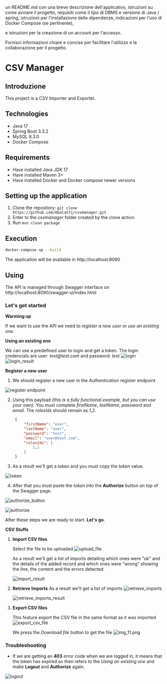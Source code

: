 un README.md con una breve descrizione dell'applicativo, istruzioni su come
avviare il progetto, requisiti come il tipo di DBMS e versione di Java / spring,
istruzioni per l'installazione delle dipendenze, indicazioni per l'uso di Docker
Compose (se pertinente), 

e istruzioni per la creazione di un account per
l'accesso. 

Fornisci informazioni chiare e concise per facilitare l'utilizzo e la
collaborazione per il progetto.

# CSV Manager

## Introduzione
This project is a CSV Importer and Exporter.

## Technologies
* Java 17
* Spring Boot 3.3.2
* MySQL 8.3.0
* Docker Compose

## Requirements
* Have installed Java JDK 17
* Have installed Maven 3+
* Have installed Docker and Docker compose newer versions

## Setting up the application
1. Clone the repository: `git clone https://github.com/mbolatti/csvmanager.git`
2. Enter to the _csvmanager_ folder created by the clone action.
3. Run `mvn clean package`

## Execution
```bash
docker-compose up --build
```
   The application will be available in http://localhost:8090

## Using
   The API is managed through Swagger interface on http://localhost:8090/swagger-ui/index.html

### Let's get started

**Warming up**

   If we want to use the API we need to _register a new user_ or _use an existing one_.

   
   **Using an existing one**

   We can use a predefined user to login and get a token.
   The login credencials are user: _test@test.com_ and password: _test_
   ![login](documentation/images/img_10.png)
   ![login_result](documentation/images/img_9.png)

**Register a new user**
1. We should register a new user in the _Authentication_ register endpoint

![register endpoint](documentation/images/img.png)

2. Using this payload _(this is a fully functional example, but you can use your own)_. You must complete _firstName_, _lastName_, _password_ and _email_. The _rolesIds_ should remain as _1,2_.
    
   ````json
    {
        "firstName": "user",
        "lastName": "user",
        "password": "test",
        "email": "user@test.com",
        "rolesIds": [
            1,2
        ]
    }
   ````
    
3. As a result we'll get a token and you must copy the _token_ value.

![token](documentation/images/img_1.png)

4. After that you must paste the _token_ into the **Authorize** button on top of the Swagger page.
   
![authorize_button](documentation/images/img_2.png)

![authorize](documentation/images/img_4.png)

After these steps we are ready to start. **Let's go**.

**CSV Stuffs**
   1. **Import CSV files**
   
      Select the file to be uploaded
      ![upload_file](documentation/images/img_6.png)
   
      As a result we'll get a list of imports detailing which ones were "ok" and the details of the added record and which ones were "wrong" showing the line, the content and the errors detected.

      ![import_result](documentation/images/img_5.png)
   
   2. **Retrieve Imports**
      As a result we'll get a list of imports
      ![retrieve_imports](documentation/images/img_3.png)
   
      ![retrieve_imports_result](documentation/images/img_8.png)

   3. **Export CSV files**

      This feature export the CSV file in the same format as it was imported
   ![export_csv_file](documentation/images/img_7.png)

      We press the _Download file_ button to get the file
   ![img_11.png](documentation/images/img_11.png)


### Troubleshooting

* If we are getting an **403** error code when we are logged in, it means that the token has expired so then refers to the _Using an existing one_ and make **Logout** and **Authorize** again.

![logout](documentation/images/img12.png)
